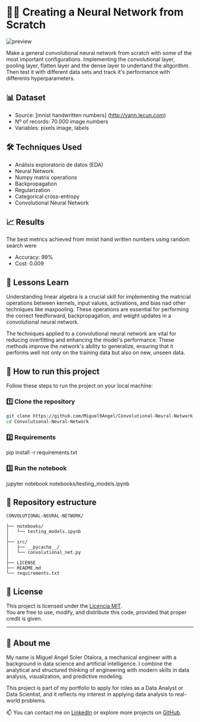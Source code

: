 # 🦾🤖 Creating a Neural Network from Scratch

![preview](./assets/BestModelRandSearchCost_Accuracy.png)

Make a general convolutional neural network from scratch with some of the most important configurations. Implementing the convolutional layer, pooling layer, flatten layer and the dense layer to undertand the altgorithm. Then test it with different data sets and track it's performance with differents hyperparameters.

## 📊 Dataset

- Source: [mnist handwritten numbers] (http://yann.lecun.com)
- Nº of records: 70.000 image numbers
- Variables: pixels image, labels

## 🛠️ Techniques Used

- Análisis exploratorio de datos (EDA)
- Neural Network
- Numpy matrix operations
- Backpropagation
- Regularization
- Categorical cross-entropy
- Convolutional Neural Network

## 📈 Results

The best metrics achieved from mnist hand written numbers using random search were
- Accuracy: 99%
- Cost: 0.009


## 🧠 Lessons Learn

Understanding linear algebra is a crucial skill for implementing the matricial operations between kernels, input values, activations, and bias nad other techniques like maxpooling. These operations are essential for performing the correct feedforward, backpropagation, and weight updates in a convolutional neural network.

The techniques applied to a convolutional neural network are vital for reducing overfitting and enhancing the model's performance. These methods improve the network's ability to generalize, ensuring that it performs well not only on the training data but also on new, unseen data.

## 🚀 How to run this project

Follow these steps to run the project on your local machine:

### 1️⃣ Clone the repository
```bash
git clone https://github.com/Miguel9Angel/Convolutional-Neural-Network.git
cd Convolutional-Neural-Network
```

### 2️⃣ Requirements
pip install -r requirements.txt

### 3️⃣ Run the notebook
jupyter notebook notebooks/testing_models.ipynb

## 📁 Repository estructure
```
CONVOLUTIONAL-NEURAL-NETWORK/

├── notebooks/
│   └── testing_models.ipynb
│
├── src/
│   ├── __pycache__/
│   └── convolutional_net.py
│
├── LICENSE
├── README.md
└── requirements.txt
```
## 📜 License

This project is licensed under the [Licencia MIT](./LICENSE).  
You are free to use, modify, and distribute this code, provided that proper credit is given.

--------------------------------------------------------------------------------------

## 🙋 About me

My name is Miguel Angel Soler Otalora, a mechanical engineer with a background in data science and artificial intelligence. I combine the analytical and structured thinking of engineering with modern skills in data analysis, visualization, and predictive modeling.

This project is part of my portfolio to apply for roles as a Data Analyst or Data Scientist, and it reflects my interest in applying data analysis to real-world problems.

📫 You can contact me on [LinkedIn](https://linkedin.com/in/miguel-soler-ml) or explore more projects on [GitHub](https://github.com/Miguel9Angel).